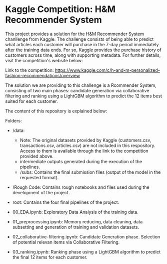 # Kaggle Competition: H&M Recommender System

This project provides a solution for the H&M Recommender System chanllenge from Kaggle. The challenge consists of being able to predict what articles each customer will purchase in the 7-day period immediately after the training data ends. For so, Kaggle provides the purchase history of customers across time, along with supporting metadata. For further details, visit the competition's website below:

Link to the competition: https://www.kaggle.com/c/h-and-m-personalized-fashion-recommendations/overview

The solution we are providing to this challenge is a Rcommender System, consisting of two main phases: candidate generation via collaborative filtering and ranking using a LightGBM algorithm to predict the 12 items best suited for each customer.

The content of this repository is explained below:

Folders:
- /data: 
  -  Note: The original datasets provided by Kaggle (customers.csv, transactions.csv, articles.csv) are not included in this respository. Access to them is available through the link to the competition provided above.
  -  intermediate outputs generated during the execution of the pipelines.
  -  /subs: Contains the final submission files (output of the model in the requested format).
  
-  /Rough Code: Contains rough notebooks and files used during the development of the project.

-  root: Contains the four final pipelines of the project.
  -   00_EDA.ipynb: Exploratory Data Analysis of the training data.
  -   01_preprocessing.ipynb: Memory reducing, data cleaning, data subsetting and generation of training and validation datasets.
  -   02_collaborative-filtering.ipynb: Candidate Generation phase. Selection of potential relevan items via Collaborative Filtering.
  -   03_ranking.ipynb: Ranking phase using a LightGBM algorithm to predict the final 12 items for each customer.
